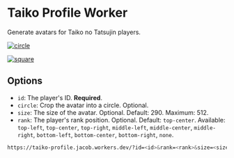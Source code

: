 # Taiko Profile Worker

Generate avatars for Taiko no Tatsujin players.

[![circle](https://taiko-profile.jacob.workers.dev/?id=953144833346&circle)](https://taiko-profile.jacob.workers.dev/?id=953144833346&circle)

[![square](https://taiko-profile.jacob.workers.dev/?id=051574601641)](https://taiko-profile.jacob.workers.dev/?id=051574601641)

## Options

- `id`: The player's ID. **Required**.
- `circle`: Crop the avatar into a circle. Optional.
- `size`: The size of the avatar. Optional. Default: 290. Maximum: 512.
- `rank`: The player's rank position. Optional. Default: `top-center`. Available: `top-left`, `top-center`, `top-right`, `middle-left`, `middle-center`, `middle-right`, `bottom-left`, `bottom-center`, `bottom-right`, `none`.

```sh
https://taiko-profile.jacob.workers.dev/?id=<id>&rank=<rank>&size=<size>&circle
```
